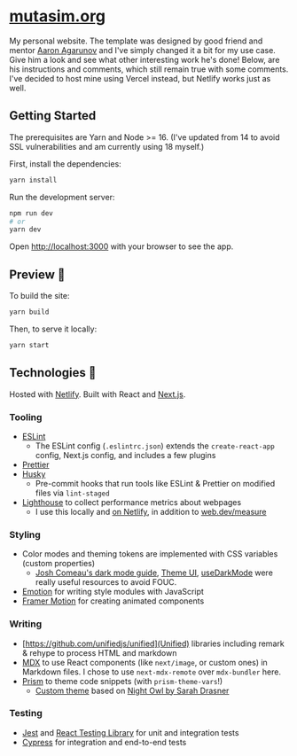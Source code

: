 # [mutasim.org](mutasim.org)

My personal website. The template was designed by good friend and mentor [Aaron Agarunov](https://agarun.com/) and I've simply changed it a bit for my use
case. Give him a look and see what other interesting work he's done! Below, are his instructions and comments, which still remain true with some comments.
I've decided to host mine using Vercel instead, but Netlify works just as well.

## Getting Started

The prerequisites are Yarn and Node >= 16. (I've updated from 14 to avoid SSL vulnerabilities and am currently using 18 myself.)

First, install the dependencies:

```bash
yarn install
```

Run the development server:

```bash
npm run dev
# or
yarn dev
```

Open [http://localhost:3000](http://localhost:3000) with your browser to see the app.

## Preview 🚀

To build the site:

```bash
yarn build
```

Then, to serve it locally:

```bash
yarn start
```

## Technologies 🧰

Hosted with [Netlify](https://www.netlify.com/). Built with React and [Next.js](https://nextjs.org/).

### Tooling

- [ESLint](https://eslint.org/)
  - The ESLint config (`.eslintrc.json`) extends the `create-react-app` config, Next.js config, and includes a few plugins
- [Prettier](https://prettier.io/)
- [Husky](https://github.com/typicode/husky)
  - Pre-commit hooks that run tools like ESLint & Prettier on modified files via `lint-staged`
- [Lighthouse](https://github.com/GoogleChrome/lighthouse) to collect performance metrics about webpages
  - I use this locally and [on Netlify](https://www.netlify.com/blog/2021/03/26/netlify-build-plugin-of-the-week-lighthouse/), in addition to [web.dev/measure](https://web.dev/measure/)

### Styling

- Color modes and theming tokens are implemented with CSS variables (custom properties)
  - [Josh Comeau's dark mode guide](https://www.joshwcomeau.com/react/dark-mode/), [Theme UI](https://theme-ui.com/), [useDarkMode](https://github.com/donavon/use-dark-mode) were really useful resources to avoid FOUC.
- [Emotion](https://github.com/emotion-js/emotion) for writing style modules with JavaScript
- [Framer Motion](https://www.framer.com/motion/) for creating animated components

### Writing

- [https://github.com/unifiedjs/unified](Unified) libraries including remark & rehype to process HTML and markdown
- [MDX](https://mdxjs.com/) to use React components (like `next/image`, or custom ones) in Markdown files. I chose to use `next-mdx-remote` over `mdx-bundler` here.
- [Prism](https://github.com/PrismJS/prism) to theme code snippets (with `prism-theme-vars`!)
  - [Custom theme](https://github.com/agarun/agarun.com/blob/main/styles/prism.css) based on [Night Owl by Sarah Drasner](https://marketplace.visualstudio.com/items?itemName=sdras.night-owl)

### Testing

- [Jest](https://jestjs.io/) and [React Testing Library](https://testing-library.com/docs/react-testing-library/intro/) for unit and integration tests
- [Cypress](https://www.cypress.io/) for integration and end-to-end tests
